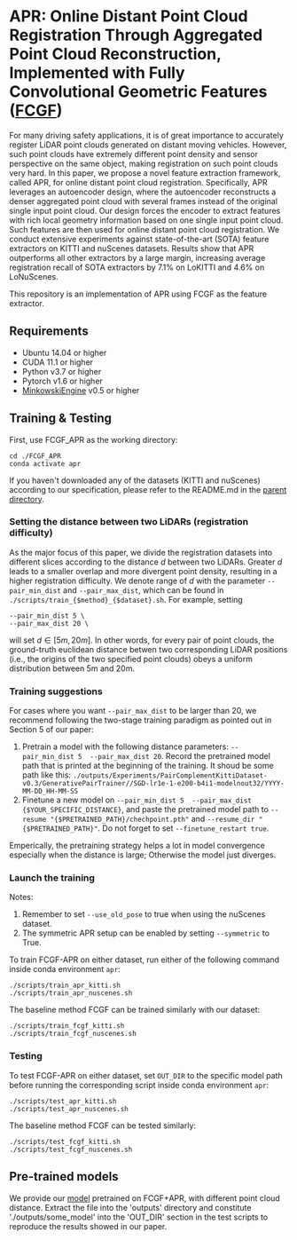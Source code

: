 # APR: Online Distant Point Cloud Registration Through Aggregated Point Cloud Reconstruction, Implemented with Fully Convolutional Geometric Features ([FCGF](https://github.com/chrischoy/FCGF))

For many driving safety applications, it is of great importance to accurately register LiDAR point clouds generated on distant moving vehicles. However, such point clouds have extremely different point density and sensor perspective on the same object, making registration on such point clouds very hard. In this paper, we propose a novel feature extraction framework, called APR, for online distant point cloud registration. Specifically, APR leverages an autoencoder design, where the autoencoder reconstructs a denser aggregated point cloud with several frames instead of the original single input point cloud. Our design forces the encoder to extract features with rich local geometry information based on one single input point cloud. Such features are then used for online distant point cloud registration. We conduct extensive experiments against state-of-the-art (SOTA) feature extractors on KITTI and nuScenes datasets. Results show that APR outperforms all other extractors by a large margin, increasing average registration recall of SOTA extractors by 7.1% on LoKITTI and 4.6% on LoNuScenes.

This repository is an implementation of APR using FCGF as the feature extractor.

## Requirements

- Ubuntu 14.04 or higher
- CUDA 11.1 or higher
- Python v3.7 or higher
- Pytorch v1.6 or higher
- [MinkowskiEngine](https://github.com/stanfordvl/MinkowskiEngine) v0.5 or higher

## Training & Testing

First, use FCGF_APR as the working directory:

```
cd ./FCGF_APR
conda activate apr
```

If you haven't downloaded any of the datasets (KITTI and nuScenes) according to our specification, please refer to the README.md in the [parent directory](../README.md).

### Setting the distance between two LiDARs (registration difficulty)

As the major focus of this paper, we divide the registration datasets into different slices according to the distance $d$ between two LiDARs. Greater $d$ leads to a smaller overlap and more divergent point density, resulting in a higher registration difficulty. We denote range of $d$ with the parameter `--pair_min_dist` and `--pair_max_dist`, which can be found in `./scripts/train_{$method}_{$dataset}.sh`. For example, setting

```
--pair_min_dist 5 \
--pair_max_dist 20 \
```

will set $d\in [5m,20m]$. In other words, for every pair of point clouds, the ground-truth euclidean distance betwen two corresponding LiDAR positions (i.e., the origins of the two specified point clouds) obeys a uniform distribution between 5m and 20m.

### Training suggestions

For cases where you want `--pair_max_dist` to be larger than 20, we recommend following the two-stage training paradigm as pointed out in Section 5 of our paper:

1. Pretrain a model with the following distance parameters: `--pair_min_dist 5  --pair_max_dist 20`. Record the pretrained model path that is printed at the beginning of the training. It shoud be some path like this: `./outputs/Experiments/PairComplementKittiDataset-v0.3/GenerativePairTrainer//SGD-lr1e-1-e200-b4i1-modelnout32/YYYY-MM-DD_HH-MM-SS`
2. Finetune a new model on `--pair_min_dist 5  --pair_max_dist {$YOUR_SPECIFIC_DISTANCE}`, and paste the pretrained model path to  `--resume "{$PRETRAINED_PATH}/chechpoint.pth"` and `--resume_dir "{$PRETRAINED_PATH}"`. Do not forget to set `--finetune_restart true`.

Emperically, the pretraining strategy helps a lot in model convergence especially when the distance is large; Otherwise the model just diverges.

### Launch the training

Notes:

1. Remember to set `--use_old_pose` to true when using the nuScenes dataset.
2. The symmetric APR setup can be enabled by setting `--symmetric` to True.

To train FCGF-APR on either dataset, run either of the following command inside conda environment `apr`:

```
./scripts/train_apr_kitti.sh
./scripts/train_apr_nuscenes.sh
```

The baseline method FCGF can be trained similarly with our dataset:

```
./scripts/train_fcgf_kitti.sh
./scripts/train_fcgf_nuscenes.sh
```

### Testing

To test FCGF-APR on either dataset, set  `OUT_DIR` to the specific model path before running the corresponding script inside conda environment `apr`:

```
./scripts/test_apr_kitti.sh
./scripts/test_apr_nuscenes.sh
```

The baseline method FCGF can be tested similarly:

```
./scripts/test_fcgf_kitti.sh
./scripts/test_fcgf_nuscenes.sh
```

## Pre-trained models

We provide our [model](https://drive.google.com/file/d/1mLqiahQMgYMRyB4XKhp-HJdy5yavL2fj/view?usp=sharing) pretrained on FCGF+APR, with different point cloud distance. Extract the file into the 'outputs' directory and constitute './outputs/some_model' into the 'OUT_DIR' section in the test scripts to reproduce the results showed in our paper.
